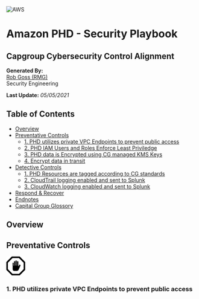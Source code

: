 <img src="https://a0.awsstatic.com/libra-css/images/logos/aws_logo_smile_1200x630.png" alt="AWS" width="250"/>

# Amazon PHD - Security Playbook <!-- omit in toc -->

## Capgroup Cybersecurity Control Alignment <!-- omit in toc -->

**Generated By:**  
[Rob Goss (RMG)](https://cgweb3/profile/RMG)
<br>
Security Engineering

**Last Update:** *05/05/2021*

## Table of Contents <!-- omit in toc -->
- [Overview](#overview)
- [Preventative Controls](#Preventative-Controls)
  - [1. PHD utilizes private VPC Endpoints to prevent public access](#1-PHD-utilizes-private-VPC-Endpoints-to-prevent-public-access)
  - [2. PHD IAM Users and Roles Enforce Least Priviledge](#2-PHD-IAM-Users-and-Roles-Enforce-Least-Priviledge)
  - [3. PHD data is Encrypted using CG managed KMS Keys](#3-PHD-data-is-Encrypted-using-CG-managed-KMS-Keys)
  - [4. Encrypt data in transit](#4-Encrypt-data-in-transit)
- [Detective Controls](#Detective-Controls)
  - [1. PHD Resources are tagged according to CG standards](#1-Redshift-Resources-are-tagged-according-to-CG-standards)
  - [2. CloudTrail logging enabled and sent to Splunk](#2-CloudTrail-logging-enabled-and-sent-to-Splunk)
  - [3. CloudWatch logging enabled and sent to Splunk](#3-CloudWatch-logging-enabled-and-sent-to-Splunk)
- [Respond & Recover](#Respond/Recover)
- [Endnotes](#Endnotes)
- [Capital Group Glossory](#Capital-Group-Glossory) 

## Overview

## Preventative Controls
<img src="/docs/img/Prevent.png" width="50">

### 1. PHD utilizes private VPC Endpoints to prevent public access